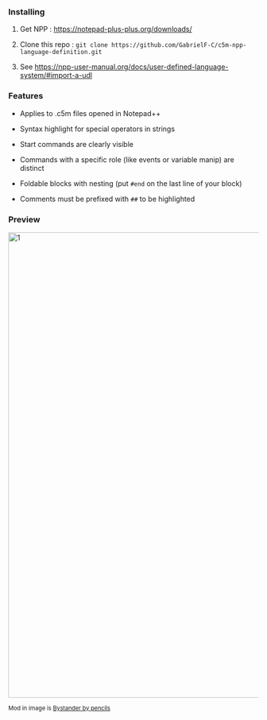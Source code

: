 ### Installing

1. Get NPP : <https://notepad-plus-plus.org/downloads/>

2. Clone this repo : `git clone https://github.com/GabrielF-C/c5m-npp-language-definition.git`

2. See <https://npp-user-manual.org/docs/user-defined-language-system/#import-a-udl>

### Features

- Applies to .c5m files opened in Notepad++

- Syntax highlight for special operators in strings

- Start commands are clearly visible

- Commands with a specific role (like events or variable manip) are distinct

- Foldable blocks with nesting (put `#end` on the last line of your block)

- Comments must be prefixed with `##` to be highlighted

### Preview

<img width="779" height="937" alt="1" src="https://github.com/user-attachments/assets/31bf51df-82aa-4075-a449-791b9af872bd" />

<sub>Mod in image is [Bystander by pencils](https://steamcommunity.com/sharedfiles/filedetails/?id=2517051574)</sub>
